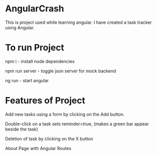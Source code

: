 # AngularCrash
This is project used while learning angular. I have created a task tracker using Angular.

# To run Project
npm i - install node dependencies

npm run server - toggle json server for mock backend

ng run - start angular 

# Features of Project
Add new tasks using a form by clicking on the Add button.

Double-click on a task sets reminder=true, (makes a green bar appear beside the task)

Deletion of task by clicking on the X button

About Page with Angular Routes
